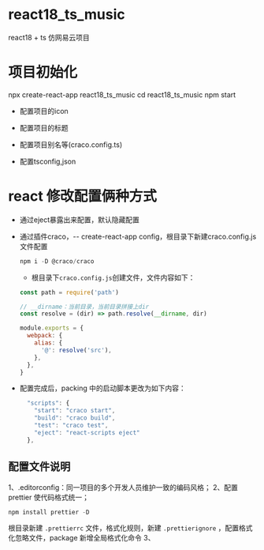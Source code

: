 # react18_ts_music
react18 + ts 仿网易云项目

# 项目初始化

npx create-react-app react18_ts_music
cd react18_ts_music
npm start

- 配置项目的icon

- 配置项目的标题

- 配置项目别名等(craco.config.ts)

- 配置tsconfig,json

# react 修改配置俩种方式

- 通过eject暴露出来配置，默认隐藏配置

- 通过插件craco，-- create-react-app config，根目录下新建craco.config.js文件配置

  ```js
  npm i -D @craco/craco
  ```
  - 根目录下`craco.config.js`创建文件，文件内容如下：

  ```js
  const path = require('path')

  // __dirname：当前目录，当前目录拼接上dir
  const resolve = (dir) => path.resolve(__dirname, dir)

  module.exports = {
    webpack: {
      alias: {
        '@': resolve('src'),
      },
    },
  }
  ```
- 配置完成后，packing 中的启动脚本更改为如下内容：

  ```js
    "scripts": {
      "start": "craco start",
      "build": "craco build",
      "test": "craco test",
      "eject": "react-scripts eject"
    },
  ```
## 配置文件说明
1、.editorconfig：同一项目的多个开发人员维护一致的编码风格；
2、配置 prettier 使代码格式统一；
```js
npm install prettier -D
```
根目录新建 `.prettierrc` 文件，格式化规则，新建 `.prettierignore` ，配置格式化忽略文件，package 新增全局格式化命令
3、